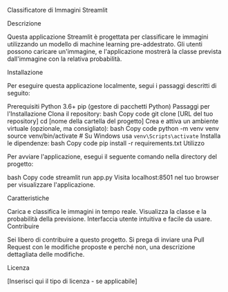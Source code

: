 Classificatore di Immagini Streamlit

Descrizione

Questa applicazione Streamlit è progettata per classificare le immagini utilizzando un modello di machine learning pre-addestrato. Gli utenti possono caricare un'immagine, e l'applicazione mostrerà la classe prevista dall'immagine con la relativa probabilità.

Installazione

Per eseguire questa applicazione localmente, segui i passaggi descritti di seguito:

Prerequisiti
Python 3.6+
pip (gestore di pacchetti Python)
Passaggi per l'Installazione
Clona il repository:
bash
Copy code
git clone [URL del tuo repository]
cd [nome della cartella del progetto]
Crea e attiva un ambiente virtuale (opzionale, ma consigliato):
bash
Copy code
python -m venv venv
source venv/bin/activate  # Su Windows usa `venv\Scripts\activate`
Installa le dipendenze:
bash
Copy code
pip install -r requirements.txt
Utilizzo

Per avviare l'applicazione, esegui il seguente comando nella directory del progetto:

bash
Copy code
streamlit run app.py
Visita localhost:8501 nel tuo browser per visualizzare l'applicazione.

Caratteristiche

Carica e classifica le immagini in tempo reale.
Visualizza la classe e la probabilità della previsione.
Interfaccia utente intuitiva e facile da usare.
Contribuire

Sei libero di contribuire a questo progetto. Si prega di inviare una Pull Request con le modifiche proposte e perché non, una descrizione dettagliata delle modifiche.

Licenza

[Inserisci qui il tipo di licenza - se applicabile]